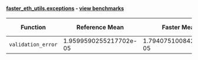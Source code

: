 #### [faster_eth_utils.exceptions](https://github.com/BobTheBuidler/faster-eth-utils/blob/master/faster_eth_utils/exceptions.py) - [view benchmarks](https://github.com/BobTheBuidler/faster-eth-utils/blob/master/benchmarks/test_exceptions_benchmarks.py)

| Function | Reference Mean | Faster Mean | % Change | Speedup (%) | x Faster | Faster |
|----------|---------------|-------------|----------|-------------|----------|--------|
| `validation_error` | 1.9599590255217702e-05 | 1.7940751008424524e-05 | 8.46% | 9.25% | 1.09x | ✅ |
